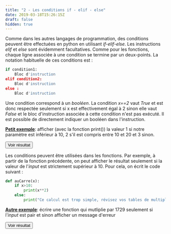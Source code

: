 ```yaml
---
title: "2 - Les conditions if - elif - else"
date: 2019-03-18T15:26:15Z
draft: false
hidden: true
---
```


Comme dans les autres langages de programmation, des conditions peuvent être effectuées en python en utilisant *if-elif-else*. Les instructions *elif* et *else* sont évidemment facultatives. Comme pour les fonctions, chaque ligne associée à une condition se termine par un deux-points. La notation habituelle de ces conditions est :


```python
if condition1: 
    Bloc d'instruction
elif condition2:
    Bloc d'instruction
else :
    Bloc d'instruction
```

Une condition correspond à un *booléen*. La condition *x==2* vaut *True* et est donc respectée seulement si x est effectivement égal à 2 sinon elle vaut *False* et le bloc d'instruction associée à cette condition n'est pas exécuté.
Il est possible de directement indiquer un booléen dans l'instruction.

<ins>**Petit exemple**</ins>: afficher (avec la fonction print()) la valeur 1 si notre paramètre est inférieur à 10, 2 s'il est compris entre 10 et 20 et 3 sinon.

<script>
function myFunction() {
    var x = document.getElementById("exemple");
    if (x.style.display !== "block") {
        x.style.display = "block";
    } else {
        x.style.display = "none";
    }
}
</script>
 
<button onclick="myFunction()">Voir résultat</button>

<div id="exemple" hidden>
<div></div>

```python
parametre=2
if parametre < 10:
      print(1)
elif 10<=parametre\<20:
    print(2)
else:
    print(3)
```

</div>



Les conditions peuvent être utilisées dans les fonctions. Par exemple, à partir de la fonction précédente, on peut afficher le résultat seulement si la valeur de l'*input* est strictement supérieur à 10. Pour cela, on écrit le code suivant :


```python
def auCarre(x):
    if x>10:
        print(x**2)
    else:
        print("Ce calcul est trop simple, révisez vos tables de multiplication !")
```

<ins>**Autre exemple**</ins>: écrire une fonction qui mutliplie par 1729 seulement si l'*input* est pair et sinon afficher un message d'erreur


<script>
function myFunction2() {
    var x = document.getElementById("exemple2");
    if (x.style.display !== "block") {
        x.style.display = "block";
    } else {
        x.style.display = "none";
    }
}
</script>
 
<button onclick="myFunction2()">Voir résultat</button>

<div id="exemple2" hidden>
<div></div>

```python
def fonctionInutile(x):
    if x%2==0:
        print(x*1729)
    else:
        print("L'input est impair")
```

</div>
